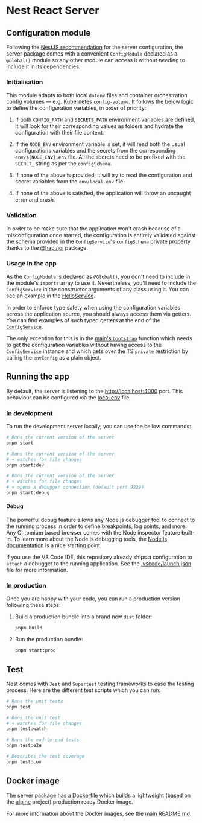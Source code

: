 # Nest React Server

## Configuration module

Following the [NestJS recommendation](https://docs.nestjs.com/techniques/configuration) for the server configuration, the server package comes with a convenient `ConfigModule` declared as a `@Global()` module so any other module can access it without needing to include it in its dependencies.

### Initialisation

This module adapts to both local `dotenv` files and container orchestration config volumes — e.g. [Kubernetes `config-volume`](https://kubernetes.io/docs/tasks/configure-pod-container/configure-pod-configmap/). It follows the below logic to define the configuration variables, in order of priority:

1. If both `CONFIG_PATH` and `SECRETS_PATH` environment variables are defined, it will look for their corresponding values as folders and hydrate the configuration with their file content.

2. If the `NODE_ENV` environment variable is set, it will read both the usual configurations variables and the secrets from the corresponding `env/${NODE_ENV}.env` file. All the secrets need to be prefixed with the `SECRET_` string as per the `configSchema`.

3. If none of the above is provided, it will try to read the configuration and secret variables from the `env/local.env` file.

4. If none of the above is satisfied, the application will throw an uncaught error and crash.

### Validation

In order to be make sure that the application won't crash because of a misconfiguration once started, the configuration is entirely validated against the schema provided in the `ConfigService`'s `configSchema` private property thanks to the [@hapi/joi](https://hapi.dev/module/joi/) package.

### Usage in the app

As the `ConfigModule` is declared as `@Global()`, you don't need to include in the module's `imports` array to use it. Nevertheless, you'll need to include the `ConfigService` in the constructor arguments of any class using it. You can see an example in the [HelloService](./src/modules/hello/hello.service.ts).

In order to enforce type safety when using the configuration variables across the application source, you should always access them via getters. You can find examples of such typed getters at the end of the [`ConfigService`](./src/config/config.service.ts).

The only exception for this is in the [main's `bootstrap`](./src/main.ts) function which needs to get the configuration variables without having access to the `ConfigService` instance and which gets over the TS `private` restriction by calling the `envConfig` as a plain object.

## Running the app

By default, the server is listening to the [http://localhost:4000](http://localhost:4000) port. This behaviour can be configured via the [local.env](./env/local.env) file.

### In development

To run the development server locally, you can use the bellow commands:

```sh
# Runs the current version of the server
pnpm start

# Runs the current version of the server
# + watches for file changes
pnpm start:dev

# Runs the current version of the server
# + watches for file changes
# + opens a debugger connection (default port 9229)
pnpm start:debug
```

#### Debug

The powerful debug feature allows any Node.js debugger tool to connect to the running process in order to define breakpoints, log points, and more. Any Chromium based browser comes with the Node inspector feature built-in. To learn more about the Node.js debugging tools, the [Node.js documentation](https://nodejs.org/de/docs/guides/debugging-getting-started/) is a nice starting point.

If you use the VS Code IDE, this repository already ships a configuration to `attach` a debugger to the running application. See the [.vscode/launch.json](../../.vscode/launch.json) file for more information.

### In production

Once you are happy with your code, you can run a production version following these steps:

1. Build a production bundle into a brand new `dist` folder:

   ```sh
   pnpm build
   ```

2. Run the production bundle:

   ```sh
   pnpm start:prod
   ```

## Test

Nest comes with `Jest` and `Supertest` testing frameworks to ease the testing process. Here are the different test scripts which you can run:

```sh
# Runs the unit tests
pnpm test

# Runs the unit test
# + watches for file changes
pnpm test:watch

# Runs the end-to-end tests
pnpm test:e2e

# Describes the test coverage
pnpm test:cov
```

## Docker image

The server package has a [Dockerfile](./Dockerfile) which builds a lightweight (based on the [alpine](https://alpinelinux.org/) project) production ready Docker image.

For more information about the Docker images, see the [main README.md](../../README.md#docker-images).
